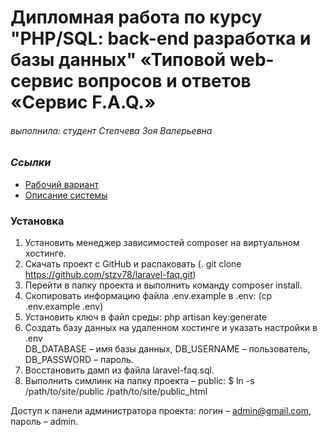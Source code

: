Дипломная работа по курсу "PHP/SQL: back-end разработка и базы данных"
«Типовой web-сервис вопросов и ответов «Сервис F.A.Q.»
=====================
###### выполнила: студент Степчева Зоя Валерьевна 

### ***Ссылки***
 * [Рабочий вариант]( http://stzv78.ru/)
 * [Описание системы]( https://docs.google.com/document/d/1QOjNfG8jihqoGCqJuJQ1-ltka-AgcRYpf_htl1Y71s8/edit)

### Установка
1. Установить менеджер зависимостей composer на виртуальном хостинге.
2. Скачать проект с GitHub и распаковать (. git clone https://github.com/stzv78/laravel-faq.git)
3. Перейти в папку проекта и выполнить команду composer install.
4. Скопировать информацию файла  .env.example  в  .env:
  (cp .env.example .env)
5. Установить ключ в файл среды: php artisan key:generate 
6. Создать базу данных на удаленном хостинге и указать настройки в .env  
DB_DATABASE – имя базы данных, 
DB_USERNAME – пользователь, 
DB_PASSWORD – пароль.
7. Восстановить дамп из файла laravel-faq.sql.
8. Выполнить симлинк на папку проекта – public:
$ ln -s  /path/to/site/public  /path/to/site/public_html

Доступ к панели администратора проекта: 
логин – admin@gmail.com, пароль – admin.

